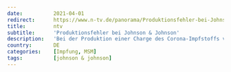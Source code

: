 ```yaml
---
date:          2021-04-01
redirect:      https://www.n-tv.de/panorama/Produktionsfehler-bei-Johnson-Johnson-article22464982.html
title:         ntv
subtitle:      'Produktionsfehler bei Johnson & Johnson'
description:   'Bei der Produktion einer Charge des Corona-Impfstoffs von Johnson & Johnson ist es zu einer Panne gekommen. Insgesamt sollen 15 Millionen Dosen betroffen sein.  Arbeiter im Werk waren wohl mit den Inhaltsstoffen durcheinandergekommen.'
country:       DE
categories:    [Impfung, MSM]
tags:          [johnson & johnson]
---
```

